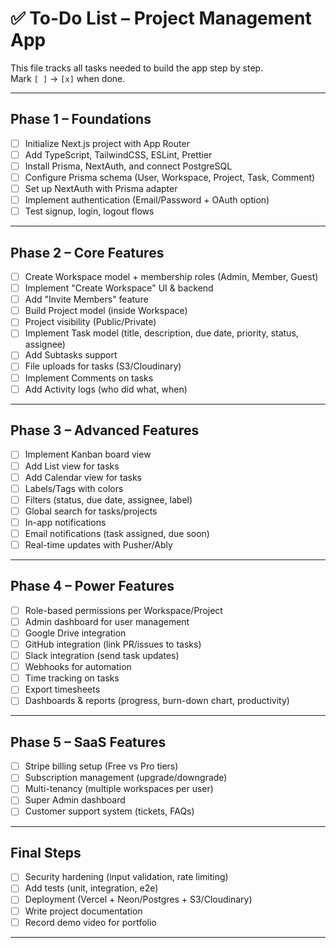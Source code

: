 # ✅ To-Do List – Project Management App  

This file tracks all tasks needed to build the app step by step.  
Mark `[ ]` → `[x]` when done.  

---

## Phase 1 – Foundations  
- [ ] Initialize Next.js project with App Router  
- [ ] Add TypeScript, TailwindCSS, ESLint, Prettier  
- [ ] Install Prisma, NextAuth, and connect PostgreSQL  
- [ ] Configure Prisma schema (User, Workspace, Project, Task, Comment)  
- [ ] Set up NextAuth with Prisma adapter  
- [ ] Implement authentication (Email/Password + OAuth option)  
- [ ] Test signup, login, logout flows  

---

## Phase 2 – Core Features  
- [ ] Create Workspace model + membership roles (Admin, Member, Guest)  
- [ ] Implement "Create Workspace" UI & backend  
- [ ] Add "Invite Members" feature  
- [ ] Build Project model (inside Workspace)  
- [ ] Project visibility (Public/Private)  
- [ ] Implement Task model (title, description, due date, priority, status, assignee)  
- [ ] Add Subtasks support  
- [ ] File uploads for tasks (S3/Cloudinary)  
- [ ] Implement Comments on tasks  
- [ ] Add Activity logs (who did what, when)  

---

## Phase 3 – Advanced Features  
- [ ] Implement Kanban board view  
- [ ] Add List view for tasks  
- [ ] Add Calendar view for tasks  
- [ ] Labels/Tags with colors  
- [ ] Filters (status, due date, assignee, label)  
- [ ] Global search for tasks/projects  
- [ ] In-app notifications  
- [ ] Email notifications (task assigned, due soon)  
- [ ] Real-time updates with Pusher/Ably  

---

## Phase 4 – Power Features  
- [ ] Role-based permissions per Workspace/Project  
- [ ] Admin dashboard for user management  
- [ ] Google Drive integration  
- [ ] GitHub integration (link PR/issues to tasks)  
- [ ] Slack integration (send task updates)  
- [ ] Webhooks for automation  
- [ ] Time tracking on tasks  
- [ ] Export timesheets  
- [ ] Dashboards & reports (progress, burn-down chart, productivity)  

---

## Phase 5 – SaaS Features  
- [ ] Stripe billing setup (Free vs Pro tiers)  
- [ ] Subscription management (upgrade/downgrade)  
- [ ] Multi-tenancy (multiple workspaces per user)  
- [ ] Super Admin dashboard  
- [ ] Customer support system (tickets, FAQs)  

---

## Final Steps  
- [ ] Security hardening (input validation, rate limiting)  
- [ ] Add tests (unit, integration, e2e)  
- [ ] Deployment (Vercel + Neon/Postgres + S3/Cloudinary)  
- [ ] Write project documentation  
- [ ] Record demo video for portfolio  

---
